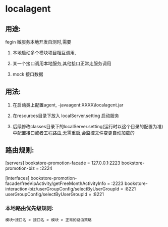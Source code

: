 # localagent
## 用途:

  fegin 微服务本地开发自测时,需要

1. 本地启动多个模块项目相互调用,

2. 某一个接口调用本地服务,其他接口正常走服务调用

3. mock 接口数据

## 用法:

1. 在启动类上配置agent,  -javaagent:XXXX\localagent.jar

2. 在resources目录下放入 localServer.setting
启动服务

3. 后续修改classes目录下的localServer.setting(运行时以这个目录的配置为准) 中配置接口或者工程路由,无需重启,会监控文件变更自动加载的


## 路由规则:

[servers]
bookstore-promotion-facade = 127.0.0.1:2223
bookstore-promotion-biz = :2224

[interfaces]
bookstore-promotion-facade/freeVipActivity/getFreeMonthActivityInfo = :2223
bookstore-interaction-biz/userGroupConfig/selectByUserGroupId = :8221
userGroupConfig/selectByUserGroupId = :8221


### 本地路由优先级规则:
	模块+接口名 > 接口名 > 模块 > 正常的路由策略
